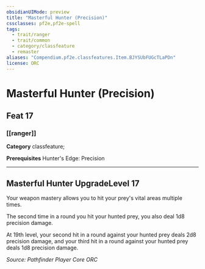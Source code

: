```yaml
---
obsidianUIMode: preview
title: "Masterful Hunter (Precision)"
cssclasses: pf2e,pf2e-spell
tags:
  - trait/ranger
  - trait/common
  - category/classfeature
  - remaster
aliases: "Compendium.pf2e.classfeatures.Item.BJYSUbFUGcTLaPDn"
license: ORC
---
```

# Masterful Hunter (Precision)
## Feat 17
### [[ranger]]

**Category** classfeature; 



**Prerequisites** Hunter's Edge: Precision
* * *
## Masterful Hunter UpgradeLevel 17

Your weapon mastery allows you to hit your prey's vital areas multiple times.

The second time in a round you hit your hunted prey, you also deal 1d8 precision damage.

At 19th level, your second hit in a round against your hunted prey deals 2d8 precision damage, and your third hit in a round against your hunted prey deals 1d8 precision damage.

*Source: Pathfinder Player Core*
*ORC*